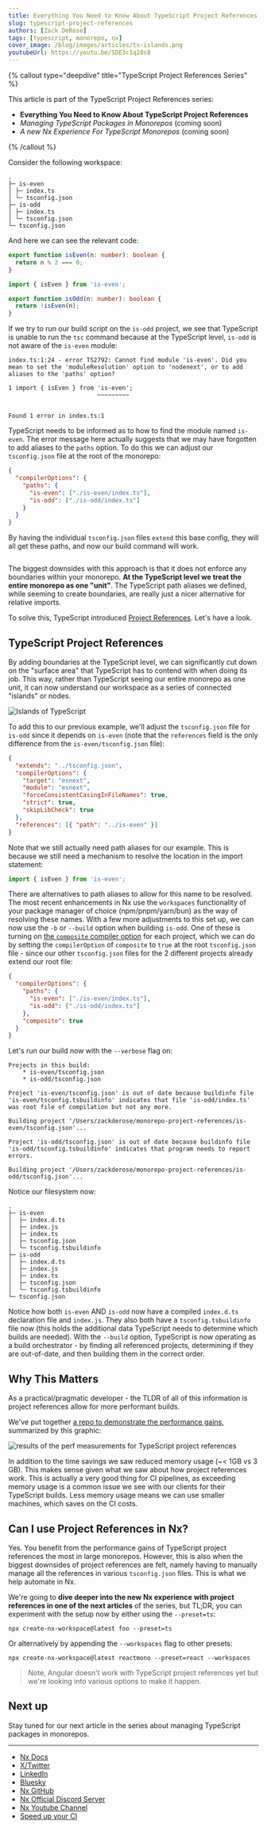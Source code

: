 ```yaml
---
title: Everything You Need to Know About TypeScript Project References
slug: typescript-project-references
authors: [Zack DeRose]
tags: [typescript, monorepo, nx]
cover_image: /blog/images/articles/ts-islands.png
youtubeUrl: https://youtu.be/SDE3cIq28s8
---
```


{% callout type="deepdive" title="TypeScript Project References Series" %}

This article is part of the TypeScript Project References series:

- **Everything You Need to Know About TypeScript Project References**
- _Managing TypeScript Packages in Monorepos_ (coming soon)
- _A new Nx Experience For TypeScript Monorepos_ (coming soon)

{% /callout %}

Consider the following workspace:

```plaintext
.
├─ is-even
│ ├─ index.ts
│ └─ tsconfig.json
├─ is-odd
│ ├─ index.ts
│ └─ tsconfig.json
└─ tsconfig.json
```

And here we can see the relevant code:

```ts {% fileName="is-even/index.ts" %}
export function isEven(n: number): boolean {
  return n % 2 === 0;
}
```

```ts {% fileName="is-even/index.ts" %}
import { isEven } from 'is-even';

export function isOdd(n: number): boolean {
  return !isEven(n);
}
```

If we try to run our build script on the `is-odd` project, we see that TypeScript is unable to run the `tsc` command because at the TypeScript level, `is-odd` is not aware of the `is-even` module:

```{% title="Typescript cannot find the 'is-even' module." path="~/is-odd" command="tsc" lineWrap=80 %}
index.ts:1:24 - error TS2792: Cannot find module 'is-even'. Did you mean to set the 'moduleResolution' option to 'nodenext', or to add aliases to the 'paths' option?

1 import { isEven } from 'is-even';
                         ~~~~~~~~~


Found 1 error in index.ts:1

```

TypeScript needs to be informed as to how to find the module named `is-even`. The error message here actually suggests that we may have forgotten to add aliases to the `paths` option. To do this we can adjust our `tsconfig.json` file at the root of the monorepo:

```json {% fileName="tsconfig.json" %}
{
  "compilerOptions": {
    "paths": {
      "is-even": ["./is-even/index.ts"],
      "is-odd": ["./is-odd/index.ts"]
    }
  }
}
```

By having the individual `tsconfig.json` files `extend` this base config, they will all get these paths, and now our build command will work.

```{% title="Successfully building 'is-odd' package" path="~/is-odd" command="tsc" %}

```

The biggest downsides with this approach is that it does not enforce any boundaries within your monorepo. **At the TypeScript level we treat the entire monorepo as one "unit"**. The TypeScript path aliases we defined, while seeming to create boundaries, are really just a nicer alternative for relative imports.

To solve this, TypeScript introduced [Project References](https://www.typescriptlang.org/docs/handbook/project-references.html). Let's have a look.

## TypeScript Project References

By adding boundaries at the TypeScript level, we can significantly cut down on the "surface area" that TypeScript has to contend with when doing its job. This way, rather than TypeScript seeing our entire monorepo as one unit, it can now understand our workspace as a series of connected "islands" or nodes.

![Islands of TypeScript](/blog/images/articles/ts-islands.png)

To add this to our previous example, we'll adjust the `tsconfig.json` file for `is-odd` since it depends on `is-even` (note that the `references` field is the only difference from the `is-even/tsconfig.json` file):

```json {% fileName="is-odd/tsconfig.json" highlightLines=[10] %}
{
  "extends": "../tsconfig.json",
  "compilerOptions": {
    "target": "esnext",
    "module": "esnext",
    "forceConsistentCasingInFileNames": true,
    "strict": true,
    "skipLibCheck": true
  },
  "references": [{ "path": "../is-even" }]
}
```

Note that we still actually need path aliases for our example. This is because we still need a mechanism to resolve the location in the import statement:

```ts
import { isEven } from 'is-even';
```

There are alternatives to path aliases to allow for this name to be resolved. The most recent enhancements in Nx use the `workspaces` functionality of your package manager of choice (npm/pnpm/yarn/bun) as the way of resolving these names.
With a few more adjustments to this set up, we can now use the `-b` or `--build` option when building `is-odd`. One of these is turning on [the `composite` compiler option](https://www.typescriptlang.org/tsconfig/#composite) for each project, which we can do by setting the `compilerOption` of `composite` to `true` at the root `tsconfig.json` file - since our other `tsconfig.json` files for the 2 different projects already extend our root file:

```json {% fileName="tsconfig.json" highlightLines=[7] %}
{
  "compilerOptions": {
    "paths": {
      "is-even": ["./is-even/index.ts"],
      "is-odd": ["./is-odd/index.ts"]
    },
    "composite": true
  }
}
```

Let's run our build now with the `--verbose` flag on:

```{% title="Successful build with Typescript's 'Build Mode'" path="~" command="tsc -b is-odd --verbose" lineWrap=80 %}
Projects in this build:
    * is-even/tsconfig.json
    * is-odd/tsconfig.json

Project 'is-even/tsconfig.json' is out of date because buildinfo file 'is-even/tsconfig.tsbuildinfo' indicates that file 'is-odd/index.ts' was root file of compilation but not any more.

Building project '/Users/zackderose/monorepo-project-references/is-even/tsconfig.json'...

Project 'is-odd/tsconfig.json' is out of date because buildinfo file 'is-odd/tsconfig.tsbuildinfo' indicates that program needs to report errors.

Building project '/Users/zackderose/monorepo-project-references/is-odd/tsconfig.json'...
```

Notice our filesystem now:

```plaintext
.
├─ is-even
│  ├─ index.d.ts
│  ├─ index.js
│  ├─ index.ts
│  ├─ tsconfig.json
│  └─ tsconfig.tsbuildinfo
├─ is-odd
│  ├─ index.d.ts
│  ├─ index.js
│  ├─ index.ts
│  ├─ tsconfig.json
│  └─ tsconfig.tsbuildinfo
└─ tsconfig.json
```

Notice how both `is-even` AND `is-odd` now have a compiled `index.d.ts` declaration file and `index.js`. They also both have a `tsconfig.tsbuildinfo` file now (this holds the additional data TypeScript needs to determine which builds are needed). With the `--build` option, TypeScript is now operating as a build orchestrator - by finding all referenced projects, determining if they are out-of-date, and then building them in the correct order.

## Why This Matters

As a practical/pragmatic developer - the TLDR of all of this information is project references allow for more performant builds.

We've put together [a repo to demonstrate the performance gains](https://github.com/nrwl/typecheck-timings), summarized by this graphic:

![results of the perf measurements for TypeScript project references](/blog/images/articles/results-proj-refs-perf.png)

In addition to the time savings we saw reduced memory usage (~< 1GB vs 3 GB). This makes sense given what we saw about how project references work. This is actually a very good thing for CI pipelines, as exceeding memory usage is a common issue we see with our clients for their TypeScript builds. Less memory usage means we can use smaller machines, which saves on the CI costs.

## Can I use Project References in Nx?

Yes. You benefit from the performance gains of TypeScript project references the most in large monorepos. However, this is also when the biggest downsides of project references are felt, namely having to manually manage all the references in various `tsconfig.json` files. This is what we help automate in Nx.

We're going to **dive deeper into the new Nx experience with project references in one of the next articles** of the series, but TL;DR, you can experiment with the setup now by either using the `--preset=ts`:

```shell
npx create-nx-workspace@latest foo --preset=ts
```

Or alternatively by appending the `--workspaces` flag to other presets:

```shell
npx create-nx-workspace@latest reactmono --preset=react --workspaces
```

> Note, Angular doesn't work with TypeScript project references yet but we're looking into various options to make it happen.

## Next up

Stay tuned for our next article in the series about managing TypeScript packages in monorepos.

---

- [Nx Docs](/getting-started/intro)
- [X/Twitter](https://twitter.com/nxdevtools)
- [LinkedIn](https://www.linkedin.com/company/nrwl/)
- [Bluesky](https://bsky.app/profile/nx.dev)
- [Nx GitHub](https://github.com/nrwl/nx)
- [Nx Official Discord Server](https://go.nx.dev/community)
- [Nx Youtube Channel](https://www.youtube.com/@nxdevtools)
- [Speed up your CI](/nx-cloud)
